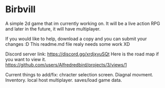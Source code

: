 # Birbvill
A simple 2d game that im currently working on. It will be a live action RPG and later in the future, it will have multiplayer.

If you would like to help, download a copy and you can submit your changes :D
This readme.md file realy needs some work XD

Discord server link: https://discord.gg/xrdjxyuSQt
Here is the road map if you want to view it. https://github.com/users/Alfredredbird/projects/3/views/1

Current things to add/fix:
  chracter selection screen.
  Diagnal movment.
  Inventory.
  local host multiplayer.
  saves/load game data.
